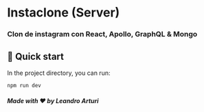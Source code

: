 # Instaclone (Server)

### Clon de instagram con React, Apollo, GraphQL & Mongo

## 🚀 Quick start

In the project directory, you can run:

`npm run dev`

##### Made with ❤️ by Leandro Arturi
